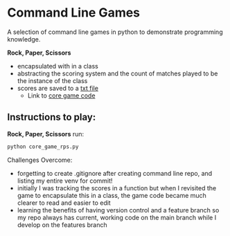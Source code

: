 # Command Line Games

A selection of command line games in python to demonstrate programming knowledge.

**Rock, Paper, Scissors**

- encapsulated with in a class
- abstracting the scoring system and the count of matches played to be the instance of the class
- scores are saved to a [txt file](./saved_score.txt)
    - Link to [core game code](core_game_rps.py)

## Instructions to play:
**Rock, Paper, Scissors** run:
```bash
python core_game_rps.py
```

Challenges Overcome:
- forgetting to create .gitignore after creating command line repo, and listing my entire venv for commit!
- initially I was tracking the scores in a function but when I revisited the game to encapsulate this in a class, the game code became much clearer to read and easier to edit
- learning the benefits of having version control and a feature branch so my repo always has current, working code on the main branch while I develop on the features branch
